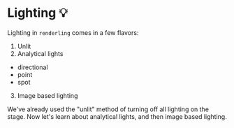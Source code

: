 # Lighting 💡

Lighting in `renderling` comes in a few flavors:

1. Unlit
2. Analytical lights
  * directional 
  * point
  * spot
3. Image based lighting

We've already used the "unlit" method of turning off all lighting on the stage.
Now let's learn about analytical lights, and then image based lighting.
